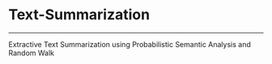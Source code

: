 # Text-Summarization
---
Extractive Text Summarization using Probabilistic Semantic Analysis and Random Walk
